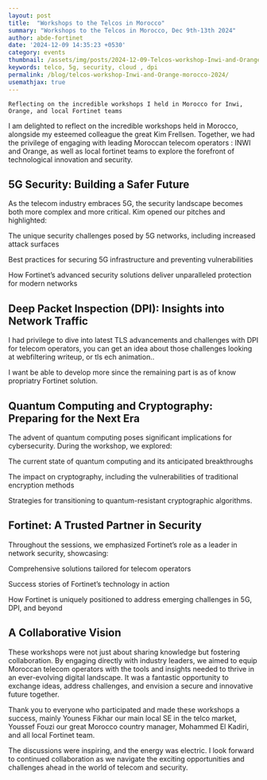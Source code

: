 ```yaml
---
layout: post
title:  "Workshops to the Telcos in Morocco"
summary: "Workshops to the Telcos in Morocco, Dec 9th-13th 2024"
author: abde-fortinet
date: '2024-12-09 14:35:23 +0530'
category: events
thumbnail: /assets/img/posts/2024-12-09-Telcos-workshop-Inwi-and-Orange-morocco-2024/pic1.jpeg
keywords: telco, 5g, security, cloud , dpi 
permalink: /blog/telcos-workshop-Inwi-and-Orange-morocco-2024/
usemathjax: true
---
```


`Reflecting on the incredible workshops I held in Morocco for Inwi, Orange, and local Fortinet teams`

I am delighted to reflect on the incredible workshops held in Morocco, alongside my esteemed colleague the great Kim Frellsen. Together, we had the privilege of engaging with leading Moroccan telecom operators : INWI and Orange, as well as local fortinet teams to  explore the forefront of technological innovation and security.

## 5G Security: Building a Safer Future

As the telecom industry embraces 5G, the security landscape becomes both more complex and more critical. Kim opened our pitches and highlighted:

The unique security challenges posed by 5G networks, including increased attack surfaces

Best practices for securing 5G infrastructure and preventing vulnerabilities

How Fortinet’s advanced security solutions deliver unparalleled protection for modern networks

## Deep Packet Inspection (DPI): Insights into Network Traffic

I had privilege to dive into latest TLS advancements and challenges with DPI for telecom operators, you can get an idea about those challenges looking at webfiltering writeup, or tls ech animation..

I want be able to develop more since the remaining part is as of know propriatry Fortinet solution.

## Quantum Computing and Cryptography: Preparing for the Next Era

The advent of quantum computing poses significant implications for cybersecurity. During the workshop, we explored:

The current state of quantum computing and its anticipated breakthroughs

The impact on cryptography, including the vulnerabilities of traditional encryption methods

Strategies for transitioning to quantum-resistant cryptographic algorithms.

## Fortinet: A Trusted Partner in Security

Throughout the sessions, we emphasized Fortinet’s role as a leader in network security, showcasing:

Comprehensive solutions tailored for telecom operators

Success stories of Fortinet’s technology in action

How Fortinet is uniquely positioned to address emerging challenges in 5G, DPI, and beyond

## A Collaborative Vision

These workshops were not just about sharing knowledge but fostering collaboration. By engaging directly with industry leaders, we aimed to equip Moroccan telecom operators with the tools and insights needed to thrive in an ever-evolving digital landscape. It was a fantastic opportunity to exchange ideas, address challenges, and envision a secure and innovative future together.

Thank you to everyone who participated and made these workshops a success, mainly Youness Fikhar our main local SE in the telco market, Youssef Fouzi our great Morocco country manager, Mohammed El Kadiri, and all local Fortinet team. 

The discussions were inspiring, and the energy was electric. I look forward to continued collaboration as we navigate the exciting opportunities and challenges ahead in the world of telecom and security.

